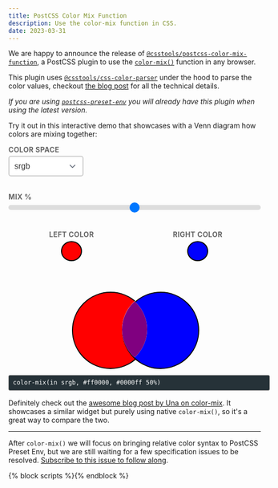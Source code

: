 ```yaml
---
title: PostCSS Color Mix Function
description: Use the color-mix function in CSS.
date: 2023-03-31
---
```


We are happy to announce the release of [`@csstools/postcss-color-mix-function`](https://github.com/csstools/postcss-plugins/tree/main/plugins/postcss-color-mix-function#readme), a PostCSS plugin to use the [`color-mix()`](https://drafts.csswg.org/css-color-5/#color-mix) function in any browser.

This plugin uses [`@csstools/css-color-parser`](https://github.com/csstools/postcss-plugins/tree/main/packages/css-color-parser#readme) under the hood to parse the color values, checkout [the blog post](/blog/css-color-parser-v1.0.0/) for all the technical details.

_If you are using [`postcss-preset-env`](https://github.com/csstools/postcss-plugins/tree/main/plugin-packs/postcss-preset-env#readme) you will already have this plugin when using the latest version._

Try it out in this interactive demo that showcases with a Venn diagram how colors are mixing together:

<div class="color-mix-wrapper">
	<div class="color-mix-settings">
		<div class="color-mix-settings__selects">
			<div class="color-mix-settings__select">
				<label for="color-space">Color Space</label>
				<select id="color-space">
					<option value="srgb" selected>srgb</option>
					<option value="srgb-linear">srgb-linear</option>
					<option value="lab">lab</option>
					<option value="oklab">oklab</option>
					<option value="xyz">xyz</option>
					<option value="xyz-d50">xyz-d50</option>
					<option value="xyz-d65">xyz-d65</option>
					<option value="hsl">hsl</option>
					<option value="hwb">hwb</option>
					<option value="lch">lch</option>
					<option value="oklch">oklch</option>
				</select>
			</div>
			<div class="color-mix-settings__select">
				<label for="interpolation-method" hidden>Interpolation Method</label>
				<select id="interpolation-method" hidden>
					<option value="shorter" selected>shorter</option>
					<option value="longer">longer</option>
					<option value="increasing">increasing</option>
					<option value="decreasing">decreasing</option>
				</select>
			</div>
		</div>
		<div class="color-mix-settings__percent">
			<label for="color-mix-percentage">Mix %</label>
			<input type="range" id="color-mix-percentage" value="50" min="0" max="100" />
		</div>
		<div class="color-mix-settings__colors">
			<div class="color-mix-settings__color">
				<label for="color-a">Left Color</label>
				<input type="color" id="color-a" value="#ff0000">
			</div>
			<div class="color-mix-settings__color">
				<label for="color-b">Right Color</label>
				<input type="color" id="color-b" value="#0000ff">
			</div>
		</div>	
	</div>
</div>
<div class="color-mix-results">
	<output id="output-color-a" for="color-a"></output>
	<output id="output-color-b" for="color-b"></output>
	<output id="output-color-mix" for="color-b"></output>
</div>

<output id="output-color-mix-css" for="color-space interpolation-method color-mix-percentage color-a color-b">color-mix(in srgb, #ff0000, #0000ff 50%)</output>

Definitely check out the [awesome blog post by Una on color-mix](https://una.im/color-mix-opacity/). It showcases a similar widget but purely using native `color-mix()`, so it's a great way to compare the two.

------

After `color-mix()` we will focus on bringing relative color syntax to PostCSS Preset Env, but we are still waiting for a few specification issues to be resolved. [Subscribe to this issue to follow along](https://github.com/csstools/postcss-plugins/issues/177).

{% block scripts %}<script async defer src="{{ '/static/js/blog_color_mix_2023_03_27.js' | addHash }}"></script>{% endblock %}

<style>
	.color-mix-wrapper {
		display: flex;
		flex-wrap: wrap;
	}

	.color-mix-settings {
		display: flex;
		flex-direction: column;
		max-width: 525px;
		margin: 0 auto 40px;
		width: 100%;
	}

	.color-mix-settings__colors {
		display:flex;
	}

	.color-mix-settings__percent,
	.color-mix-settings__colors {
		margin-top: 32px;
	}

	.color-mix-settings__color {
		align-items: center;
		display:flex;
		flex: 1;
		flex-direction: column;
	}

	label {
		color: #666;
		font-size: 14px;
		font-weight: bold;
		text-transform: uppercase;
		letter-spacing: 0.025em;
	}

	input, select {
		margin: 0.5rem 1rem;
	}

	#interpolation-method,
	#color-space {
		width: 150px;
	}

	.color-mix-results {
		display: flex;
		height: 150px;
		margin: 1rem auto;
		position: relative;
		width: 250px;
	}

	#output-color-a,
	#output-color-b,
	#output-color-mix {
		color: transparent; /* invisible text */
	}

	#output-color-a::after,
	#output-color-a::before,
	#output-color-b::after,
	#output-color-b::before,
	#output-color-mix::after,
	#output-color-mix::before {
		position: absolute;
		aspect-ratio: 1;
		border-radius: 50%;
		content: "";
		display: block;
		width: 150px;
		left: 0;
		top: 0;
	}

	#output-color-a::before,
	#output-color-b::before,
	#output-color-mix::before {
		background-color: white;
	}

	#output-color-a::before {
		z-index: 1;
	}

	#output-color-a::after {
		background-color: var(--color, red);
		border: 2px solid black;
		z-index: 2;
	}

	#output-color-b::before {
		left: 100px;
		z-index: 3;
	}

	#output-color-b::after {
		background-color: var(--color, blue);
		border: 2px solid black;
		left: 100px;
		z-index: 4;
	}

	#output-color-mix {
		transition: background-color 0.5s ease;
	}

	#output-color-mix::before {
		clip-path: circle(75px at 175px 75px);
		z-index: 5;
	}

	#output-color-mix::after {
		background-color: var(--color, rgb(128, 0, 128));
		transition: inherit;
		clip-path: circle(75px at 175px 75px);
		z-index: 6;
	}

	#output-color-mix-css {
		background-color: #263238;
		border-radius: 3px;
		border: 1px solid grey;
		color: white;
		display: block;
		font-size: 0.875em;
		font-family: monospace;
		line-height: 2;
		margin: 1rem auto;
		max-width: 100%;
		padding: 2px 8px;
		position: relative;
		text-align: left;
		width: 525px;
	}

	input[type="color"] {
		-moz-appearance: none;
		-webkit-appearance: none;
		appearance: none;
		background-color: transparent;
		border: none;
		cursor: pointer;
		height: 50px;
		transition: opacity .3s;
		margin: 0;
		width: 50px;
	}
	
	input[type="color"]::-webkit-color-swatch {
		border-radius: 50%;
		border: 2px solid #000000;
	}
	
	input[type="color"]::-moz-color-swatch {
		border-radius: 50%;
		border: 2px solid #000000;
	}

	input[type="color"]:is(:hover,:focus) {
		opacity: 0.8;
	}

	.color-mix-settings__selects {
		display:flex;
	}

	.color-mix-settings__select {
		display: flex;
		flex: 1;
		flex-direction: column;
		gap: 4px;
	}

	select {
		background-image: url("data:image/svg+xml;charset=utf-8,%3Csvg xmlns='http://www.w3.org/2000/svg' fill='none' viewBox='0 0 20 20'%3E%3Cpath stroke='%236B7280' stroke-linecap='round' stroke-linejoin='round' stroke-width='1.5' d='m6 8 4 4 4-4'/%3E%3C/svg%3E");
		background-position: right 0.5rem center;
    background-repeat: no-repeat;
    background-size: 1.5em 1.5em;
		font-size: 1rem;
		color: #333;
		padding: 10px;
		border: 2px solid #ccc;
		border-radius: 5px;
		background-color: #fff;
		appearance: none;
		-webkit-appearance: none;
		-moz-appearance: none;
		margin: 0;
		transition: border .3s;
	}

	select:hover {
		border-color: #666;
	}

	input[type=range] {
		-webkit-appearance: none;
		width: 100%;
		height: 10px;
		border-radius: 5px;
		background-color: #ddd;
		margin-inline: 0;
		outline: none;
	}
	
	input[type=range]::-webkit-slider-thumb {
		-webkit-appearance: none;
		appearance: none;
		width: 20px;
		height: 20px;
		border-radius: 50%;
		background-color: #0077ff;
		cursor: pointer;
	}
</style>
